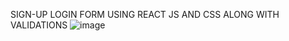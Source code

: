 SIGN-UP LOGIN FORM USING REACT JS AND CSS ALONG WITH VALIDATIONS
![image](https://github.com/user-attachments/assets/7ecac60c-9f57-48b6-82bf-72b38f8b6517)
